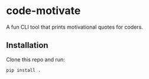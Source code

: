 # code-motivate

A fun CLI tool that prints motivational quotes for coders.

## Installation

Clone this repo and run:

```bash
pip install .
